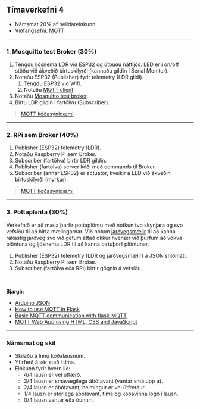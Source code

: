## Tímaverkefni 4

- Námsmat 20% af heildareinkunn
- Viðfangsefni: [MQTT](https://github.com/VESM3/IOT/wiki/MQTT) 

---

### 1. Mosquitto test Broker (30%) 

1. Tengdu ljósnema [LDR við ESP32](https://esp32io.com/tutorials/esp32-light-sensor) og útbúðu náttljós. LED er í on/off stöðu við ákveðið birtuskilyrði (kannaðu gildin í Serial Monitor).
1. Notaðu ESP32 (Publisher) fyrir telemetry (LDR gildi). 
   1. Tengdu ESP32 við Wifi.
   1. Notaðu [MQTT client](https://github.com/VESM3/IOT/blob/main/Efni/MQTT/readme.md#mqtt-client) 
1. Notaðu [Mosquitto test broker](https://test.mosquitto.org/).
1. Birtu LDR gildin í fartölvu (Subscriber).

> [MQTT kóðasýnidæmi](https://github.com/VESM3/IOT/blob/main/Efni/MQTT/readme.md#mqtt-s%C3%BDnid%C3%A6mi)

<!--
- [MicroPython – Getting Started with MQTT on ESP32](https://randomnerdtutorials.com/micropython-mqtt-esp32-esp8266/)
- [ESP32 MQTT client: HiveMQ and BME280 example](https://www.survivingwithandroid.com/esp32-mqtt-client-publish-and-subscribe/) 
-->

---

### 2. RPi sem Broker (40%)

1. Publisher (ESP32) telemetry (LDR).
1. Notaðu Raspberry Pi sem Broker.
1. Subscriber (fartölva) birtir LDR gildin.
1. Publisher (fartölva) server kóði með commands til Broker.
1. Subscriber (annar ESP32) er actuator, kveikir á LED við ákveðin birtuskilyrði (myrkur).

> [MQTT kóðasýnidæmi](https://github.com/VESM3/IOT/blob/main/Efni/MQTT/readme.md#mqtt-s%C3%BDnid%C3%A6mi)

---

### 3. Pottaplanta (30%)

Verkefnið er að mæla þarfir pottaplöntu með notkun tvo skynjara og svo vefsíðu til að birta mælingarnar. 
Við notum [jarðvegsmælir](https://github.com/VESM3/IOT/blob/main/Efni/soilsensor.md) til að kanna rakastig jarðveg svo við getum áttað okkur hvenær við þurfum að vökva plöntuna og ljósnema LDR til að kanna birtuþörf plöntunar. 

1. Publisher (ESP32) telemetry (LDR og jarðvegsmælir) á JSON sniðmáti.
1. Notaðu Raspberry Pi sem Broker.
1. Subscriber (fartölva eða RPi) birtir gögnin á vefsíðu.

<br>

**Bjargir:**
- [Arduino JSON](https://arduinojson.org/)
- [How to use MQTT in Flask](https://www.emqx.com/en/blog/how-to-use-mqtt-in-flask) 
- [Basic MQTT communication with flask-MQTT](https://felipeagq99.medium.com/basic-mqtt-communication-with-flask-mqtt-394864ecb0ef)
- [MQTT Web App using HTML, CSS and JavaScript](https://www.youtube.com/watch?v=rlnhd67PV-M&ab_channel=HighVoltages)

---

### Námsmat og skil

- Skilaðu á Innu kóðalausnum.
- Yfirferð á sér stað í tíma. 
- Einkunn fyrir hvern lið: 
    - 4/4 lausn er vel útfærð.
    - 3/4 lausn er smávægilega ábótavant (vantar smá upp á).
    - 2/4 lausn er ábótavant, helmingur er vel útfærður.
    - 1/4 lausn er stórlega ábótavant, tíma og kóðavinna lögð í lausn.
    - 0/4 lausn vantar eða óunnin.
